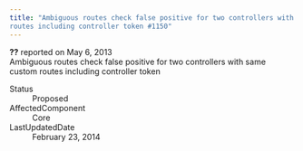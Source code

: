 ```yaml
---
title: "Ambiguous routes check false positive for two controllers with same custom
routes including controller token #1150"
---
```

<div class="issue-report">
   <div class="issue-header"><b>??</b> reported on 
      <time datetime="2013-05-06T19:43:11.693-07:00" title="2013-05-06T19:43:11.693-07:00">May 6, 2013</time>
   </div>
   <div class="issue-message" markdown="1">Ambiguous routes check false positive for two controllers with same custom routes including controller token
      
   </div>
   <div class="issue-footer">
      <dl>
         <dt>Status</dt>
         <dd>Proposed</dd>
         <dt>AffectedComponent</dt>
         <dd>Core</dd>
         <dt>LastUpdatedDate</dt>
         <dd>
            <time datetime="2014-02-23T19:29:17.883-08:00" title="2014-02-23T19:29:17.883-08:00">February 23, 2014</time>
         </dd>
      </dl>
   </div>
</div>